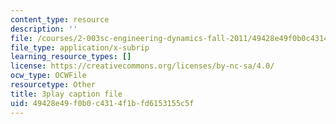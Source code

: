 ```yaml
---
content_type: resource
description: ''
file: /courses/2-003sc-engineering-dynamics-fall-2011/49428e49f0b0c4314f1bfd6153155c5f_jROTMB142T0.srt
file_type: application/x-subrip
learning_resource_types: []
license: https://creativecommons.org/licenses/by-nc-sa/4.0/
ocw_type: OCWFile
resourcetype: Other
title: 3play caption file
uid: 49428e49-f0b0-c431-4f1b-fd6153155c5f
---
```


